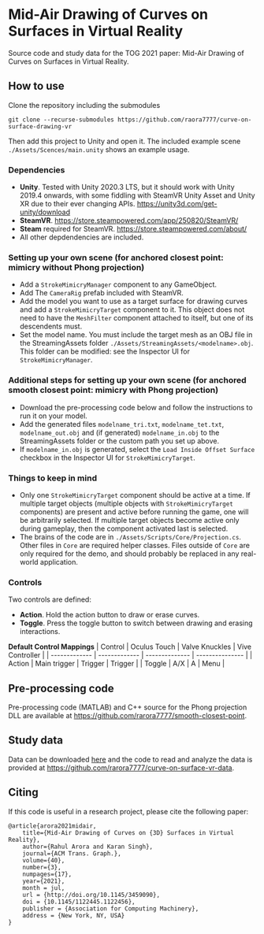 # Mid-Air Drawing of Curves on Surfaces in Virtual Reality
Source code and study data for the TOG 2021 paper: Mid-Air Drawing of Curves on Surfaces in Virtual Reality.


## How to use
Clone the repository including the submodules
```
git clone --recurse-submodules https://github.com/raora7777/curve-on-surface-drawing-vr
```
Then add this project to Unity and open it. The included example scene `./Assets/Scences/main.unity` shows an example usage.

### Dependencies
- **Unity**. Tested with Unity 2020.3 LTS, but it should work with Unity 2019.4 onwards, with some fiddling with SteamVR Unity Asset and Unity XR due to their ever changing APIs. https://unity3d.com/get-unity/download
- **SteamVR**. https://store.steampowered.com/app/250820/SteamVR/
- **Steam** required for SteamVR. https://store.steampowered.com/about/
- All other depdendencies are included.

### Setting up your own scene (for anchored closest point: mimicry without Phong projection)
- Add a `StrokeMimicryManager` component to any GameObject.
- Add The `CameraRig` prefab included with SteamVR.
- Add the model you want to use as a target surface for drawing curves and add a `StrokeMimicryTarget` component to it. This object does not need to have the `MeshFilter` component attached to itself, but one of its descendents must.
- Set the model name. You must include the target mesh as an OBJ file in the StreamingAssets folder `./Assets/StreamingAssets/<modelname>.obj`. This folder can be modified: see the Inspector UI for `StrokeMimicryManager`.

### Additional steps for setting up your own scene (for anchored smooth closest point: mimicry with Phong projection)
- Download the pre-processing code below and follow the instructions to run it on your model.
- Add the generated files `modelname_tri.txt`, `modelname_tet.txt`, `modelname_out.obj` and (if generated) `modelname_in.obj` to the StreamingAssets folder or the custom path you set up above.
- If `modelname_in.obj` is generated, select the `Load Inside Offset Surface` checkbox in the Inspector UI for `StrokeMimicryTarget`.

### Things to keep in mind
- Only one `StrokeMimicryTarget` component should be active at a time. If multiple target objects (multiple objects with `StrokeMimicryTarget` components) are present and active before running the game, one will be arbitrarily selected. If multiple target objects become active only during gameplay, then the component activated last is selected.
- The brains of the code are in `./Assets/Scripts/Core/Projection.cs`. Other files in `Core` are required helper classes. Files outside of `Core` are only required for the demo, and should probably be replaced in any real-world application.

### Controls
Two controls are defined:
- **Action**. Hold the action button to draw or erase curves.
- **Toggle**. Press the toggle button to switch between drawing and erasing interactions.

**Default Control Mappings**
| Control       | Oculus Touch  | Valve Knuckles | Vive Controller |
| ------------- | ------------- | -------------- | --------------- |
| Action        | Main trigger  | Trigger        | Trigger         |
| Toggle        | A/X           | A              | Menu            |

## Pre-processing code
Pre-processing code (MATLAB) and C++ source for the Phong projection DLL are available at https://github.com/rarora7777/smooth-closest-point. 

## Study data
Data can be downloaded [here](https://drive.google.com/file/d/16HLfToeoSTzmcgEjBTdV5HArgyyqNPwl/view?usp=sharing) and the code to read and analyze the data is provided at https://github.com/rarora7777/curve-on-surface-vr-data.

## Citing

If this code is useful in a research project, please cite the following paper:
```
@article{arora2021midair,
	title={Mid-Air Drawing of Curves on {3D} Surfaces in Virtual Reality}, 
	author={Rahul Arora and Karan Singh},
	journal={ACM Trans. Graph.},
	volume={40},
	number={3},
	numpages={17},
	year={2021},
	month = jul,
	url = {http://doi.org/10.1145/3459090},
	doi = {10.1145/1122445.1122456},
	publisher = {Association for Computing Machinery},
	address = {New York, NY, USA}
}
```
